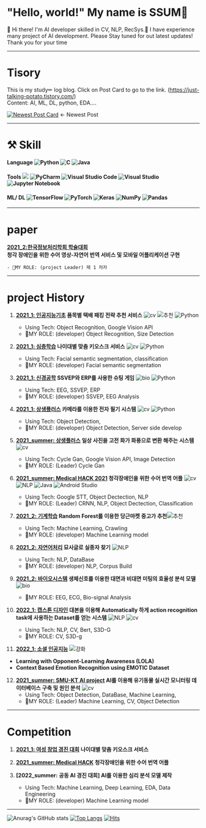 
# "Hello, world!" My name is **SSUM**:sparkling_heart:
👋  Hi there! I'm AI developer skilled in CV, NLP, RecSys.🚀  I have experience many project of AI development.  Please Stay tuned for out latest updates!  Thank you for your time

---
# Tisory
This is my study✏ log blog. Click on Post Card to go to the link. (https://just-talking-potato.tistory.com/)  
Content: AI, ML, DL, python, EDA....

[![Newest Post Card](https://tistory-readme-stats.vercel.app/api?name=just-talking-potato)](https://just-talking-potato.tistory.com/) <- Newest Post

---
# **⚒ Skill**
#### Language   ![Python](https://img.shields.io/badge/python-3670A0?style=flat-square&logo=python&logoColor=ffdd54)    ![C](https://img.shields.io/badge/c-%2300599C.svg?style=flat-square&logo=c&logoColor=white) ![Java](https://img.shields.io/badge/java-%23ED8B00.svg?style=flat-square&logo=java&logoColor=white)
#### Tools  <img src="https://img.shields.io/badge/Google Colab-F9AB00?style=flat-square&logo=Google Colab&logoColor=white"> ![PyCharm](https://img.shields.io/badge/pycharm-143?style=flat-square&logo=pycharm&logoColor=black&color=black&labelColor=green)    ![Visual Studio Code](https://img.shields.io/badge/Visual%20Studio%20Code-0078d7.svg?style=flat-square&logo=visual-studio-code&logoColor=white) ![Visual Studio](https://img.shields.io/badge/Visual%20Studio-5C2D91.svg?style=flat-square&logo=visual-studio&logoColor=white)   ![Jupyter Notebook](https://img.shields.io/badge/jupyter-%23FA0F00.svg?style=flat-square&logo=jupyter&logoColor=white)
#### ML/ DL ![TensorFlow](https://img.shields.io/badge/TensorFlow-%23FF6F00.svg?style=flat-square&logo=TensorFlow&logoColor=white)  ![PyTorch](https://img.shields.io/badge/PyTorch-%23EE4C2C.svg?style=flat-square&logo=PyTorch&logoColor=white)   ![Keras](https://img.shields.io/badge/Keras-%23D00000.svg?style=flat-square&logo=Keras&logoColor=white) ![NumPy](https://img.shields.io/badge/numpy-%23013243.svg?style=flat-square&logo=numpy&logoColor=white)     ![Pandas](https://img.shields.io/badge/pandas-%23150458.svg?style=flat-square&logo=pandas&logoColor=white)

---
# **paper**
**[2021_2:한국정보처리학회 학술대회](https://papersearch.net/thesis/article.asp?key=3921331&code=CP00000006)  
청각 장애인을 위한 수어 영상-자연어 번역 서비스 및 모바일 어플리케이션 구현** 

    - 🎀MY ROLE: (project Leader) 제 1 저자

---
# **project History**
1. **[2021_1: 인공지능기초](https://github.com/ChaeheePark/SMUS)    품목별 택배 패킹 전략 추천 서비스** ![cv](https://user-images.githubusercontent.com/81895293/181753859-7de74a96-a784-4498-83ba-65e6217d8338.png)  ![추천](https://user-images.githubusercontent.com/81895293/181763419-b7b723e8-f42d-4e2a-85ba-08705472f904.png)    ![Python](https://img.shields.io/badge/python-3670A0?style=flat-square&logo=python&logoColor=ffdd54)  
    - Using Tech: Object Recognition, Google Vision API  
    - 🎀MY ROLE: (developer) Object Recognition, Size Detection


2. **[2021_1: 심층학습](https://github.com/ubeeni/sk_labs)  나이대별 맞춤 키오스크 서비스** ![cv](https://user-images.githubusercontent.com/81895293/181753859-7de74a96-a784-4498-83ba-65e6217d8338.png)    ![Python](https://img.shields.io/badge/python-3670A0?style=flat-square&logo=python&logoColor=ffdd54)  
    - Using Tech: Facial semantic segmentation, classification
    - 🎀MY ROLE: (developer) Facial semantic segmentation


3. **[2021_1: 신경공학](https://github.com/Neural-Engineering/Cheezebang) SSVEP와 ERP를 사용한 슈팅 게임** ![bio](https://user-images.githubusercontent.com/81895293/181763389-d4d4b5e6-3c11-4f96-bc53-08ad4a932624.png) ![Python](https://img.shields.io/badge/python-3670A0?style=flat-square&logo=python&logoColor=ffdd54)  
    - Using Tech: EEG, SSVEP, ERP 
    - 🎀MY ROLE: (developer) SSVEP, EEG Analysis


4. **[2021_1: 상생플러스](https://github.com/youngseo0526/FingerBeam)  카메라를 이용한 전자 필기 시스템**   ![cv](https://user-images.githubusercontent.com/81895293/181753859-7de74a96-a784-4498-83ba-65e6217d8338.png) ![Python](https://img.shields.io/badge/python-3670A0?style=flat-square&logo=python&logoColor=ffdd54)     
    - Using Tech: Object Detection, 
    - 🎀MY ROLE: (developer) Object Detection, Server side develop


5. **[2021_summer: 상생플러스](https://github.com/youngseo0526/Ganchanah)   일상 사진을 고전 화가 화풍으로 변환 해주는 시스템**   ![cv](https://user-images.githubusercontent.com/81895293/181753859-7de74a96-a784-4498-83ba-65e6217d8338.png)
    - Using Tech: Cycle Gan, Google Vision API, Image Detection
    - 🎀MY ROLE: (Leader) Cycle Gan


6. **[2021_summer: Medical HACK 2021](https://github.com/FEKimseongeun/NoonSokMal)  청각장애인을 위한 수어 번역 어플**   ![cv](https://user-images.githubusercontent.com/81895293/181753859-7de74a96-a784-4498-83ba-65e6217d8338.png)  ![NLP](https://user-images.githubusercontent.com/81895293/181763441-0205100c-a9c9-4969-a3f6-f4fcc6b91808.png)
 ![Java](https://img.shields.io/badge/java-%23ED8B00.svg?style=flat-square&logo=java&logoColor=white)    ![Android Studio](https://img.shields.io/badge/Android%20Studio-3DDC84.svg?styl=flat-square&logo=android-studio&logoColor=white)
    - Using Tech: Google STT, Object Dectection, NLP
    - 🎀MY ROLE: (Leader) CRNN, NLP, Object Dectection, Classification


7.  **[2021_2: 기계학습](https://github.com/An-Byeong-Seon/machine_learning)    Random Forest를 이용한 당근마켓 중고가 추천**![추천](https://user-images.githubusercontent.com/81895293/181763419-b7b723e8-f42d-4e2a-85ba-08705472f904.png)
    - Using Tech: Machine Learning, Crawling
    - 🎀MY ROLE: (developer) Machine Learning model


8. **[2021_2: 자연어처리](https://github.com/hyunjoolee201910828/NLP_teamproject) 묘사글로 실종자 찾기**   ![NLP](https://user-images.githubusercontent.com/81895293/181763441-0205100c-a9c9-4969-a3f6-f4fcc6b91808.png)
    - Using Tech: NLP, DataBase
    - 🎀MY ROLE: (developer) NLP, Corpus Build


9. **[2021_2: 바이오시스템](https://github.com/00ssum/Efficiency-analysis-model-using-bio-signals)    생체신호를 이용한 대면과 비대면 미팅의 효율성 분석 모델**  ![bio](https://user-images.githubusercontent.com/81895293/181763389-d4d4b5e6-3c11-4f96-bc53-08ad4a932624.png)
    - 🎀MY ROLE: EEG, ECG, Bio-signal Analysis
    
    
10. **[2022_1: 캡스톤 디자인](https://github.com/polyn0/Speech2Action)  대본을 이용해 Automatically 하게 action recognition task에 사용하는 Dataset를 얻는 시스템** ![NLP](https://user-images.githubusercontent.com/81895293/181763441-0205100c-a9c9-4969-a3f6-f4fcc6b91808.png) ![cv](https://user-images.githubusercontent.com/81895293/181753859-7de74a96-a784-4498-83ba-65e6217d8338.png)
    - Using Tech: NLP, CV, Bert, S3D-G
    - 🎀MY ROLE: CV, S3D-g
    
    
11. **[2022_1: 소셜 인공지능](https://github.com/00ssum/social-learning)** ![강화](https://user-images.githubusercontent.com/81895293/181763431-6b0d36ff-49c6-4c74-8010-4d93f848c70a.png)
- **Learning with Opponent-Learning Awareness (LOLA)**  
- **Context Based Emotion Recognition using EMOTIC Dataset** 


12. **[2021_summer: SMU-KT AI project](https://github.com/00ssum/KT-SMU-AI-project) AI를 이용해 유기동물 실시간 모니터링 데이터베이스 구축 및 원인 분석**    ![cv](https://user-images.githubusercontent.com/81895293/181753859-7de74a96-a784-4498-83ba-65e6217d8338.png) 
    - Using Tech: Object Detection, DataBase, Machine Learning, 
    - 🎀MY ROLE: (Leader) Machine Learning, CV, Object Detection
    
 ---
 # **Competition**
 1. **[2021_1: 여성 창업 경진 대회](https://github.com/ubeeni/sk_labs) 나이대별 맞춤 키오스크 서비스**
    
 2. **[2021_summer: Medical HACK](https://github.com/FEKimseongeun/NoonSokMal) 청각장애인을 위한 수어 번역 어플**
 
 
 3. **[2022_summer: 공동 AI 경진 대회] AI를 이용한 심리 분석 모델 제작**  
    - Using Tech: Machine Learning, Deep Learning, EDA, Data Engineering  
    - 🎀MY ROLE: (developer) Machine Learning model
    
----
![Anurag's GitHub stats](https://github-readme-stats.vercel.app/api?username=00ssum&theme=dracula&show_icons=true)     [![Top Langs](https://github-readme-stats.vercel.app/api/top-langs/?username=00ssum&layout=compact)](https://github.com/00ssum/github-readme-stats)  [![Hits](https://hits.seeyoufarm.com/api/count/incr/badge.svg?url=https%3A%2F%2Fgithub.com%2F00ssum&count_bg=%23AAAAAA&title_bg=%23F39292&icon=&icon_color=%23E7E7E7&title=hits&edge_flat=false)](https://hits.seeyoufarm.com)
